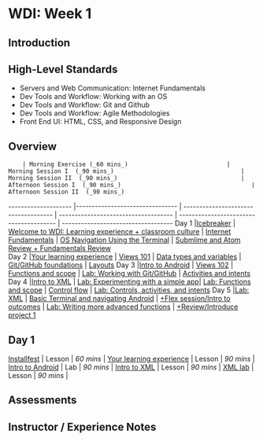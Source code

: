 # WDI: Week 1

## Introduction

## High-Level Standards
- Servers and Web Communication: Internet Fundamentals
- Dev Tools and Workflow: Working with an OS
- Dev Tools and Workflow: Git and Github
- Dev Tools and Workflow: Agile Methodologies
- Front End UI: HTML, CSS, and Responsive Design


## Overview 
        | Morning Exercise (_60 mins_)                            | Morning Session I  (_90 mins_)                                    | Morning Session II  (_90 mins_)                                   | Afternoon Session I  (_90 mins_)                                     | Afternoon Session II  (_90 mins_)
-------------------- |--------------------------------   | ------------------------------------      | ------------------------------------     | ---------------------------------------        | -----------------------------------
Day 1    |[Icebreaker][1-1A]                | [Welcome to WDI: Learning experience + classroom culture][1-2A]    | [Internet Fundamentals][1-3A]       | [OS Navigation Using the Terminal][1-4A]    |  [Submlime and Atom Review + Fundamentals Review][1-5A]          
Day 2  |[Your learning experience][1-1B]  | [Views 101][1-2B]                          | [Data types and variables][1-3B]       | [Git/GitHub foundations][1-4B]                   | [Layouts][1-5B]
Day 3  |[Intro to Android][1-1C]           | [Views 102][1-2C]                           | [Functions and scope][1-3C]           | [Lab: Working with Git/GitHub][1-4C]             | [Activities and intents][1-5C]
Day 4  |[Intro to XML][1-1D]               | [Lab: Experimenting with a simple app][1-2D]| [Lab: Functions and scope][1-3D]      | [Control flow][1-4D]                              | [Lab: Controls, activities, and intents][1-5D]
Day 5  |[Lab: XML][1-1E]                    | [Basic Terminal and navigating Android][1-2E] | [+Flex session/Intro to outcomes][1-3E] | [Lab: Writing more advanced functions][1-4E]   | [+Review/Introduce project 1][1-5E]           

[1-1A]: 00-orientation-materials/installfest-lesson "Installfest"
[1-1B]: 00-orientation-materials/your-learning-experience-lesson "Your learning experience"
[1-1C]: 07-android-technologies-and-services/intro-to-android-lesson "Intro to Android"
[1-1D]: 01-user-interface/intro-to-xml-lesson "Intro to XML"
[1-1E]: 01-user-interface/xml-lab "XML lab"

[1-2A]: # " "
[1-2B]: 01-user-interface/views-101-lesson "Views 101"
[1-2C]: 01-user-interface/views-102-lesson "Views 102"
[1-2D]: 01-user-interface/experimenting-with-a-simple-app-lab "Experimenting with a simple app"
[1-2E]: 04-workflow-and-dev-tools/terminal-navigating-the-file-system-lesson "Basic terminal and navigating Android"

[1-3A]: 04-workflow-and-dev-tools/debugging-fundamentals-1-lesson "Debugging 1"
[1-3B]: 02-programming-fundamentals-in-java/data-types-and-variables-lesson "Data types and variables"
[1-3C]: 02-programming-fundamentals-in-java/functions-and-scope-lesson "Functions and scope"
[1-3D]: 02-programming-fundamentals-in-java/functions-and-scope-lab "Functions and scope lab"
[1-3E]: # " "

[1-4A]: 02-programming-fundamentals-in-java/data-types-and-methods-morning-exercise "Data types and methods"
[1-4B]: 04-workflow-and-dev-tools/git-github-lesson "Git and GitHub"
[1-4C]: 04-workflow-and-dev-tools/github-lab "Working with Git/GitHub lab"
[1-4D]: 02-programming-fundamentals-in-java/control-flow-lesson "Control flow"
[1-4E]: 02-programming-fundamentals-in-java/advanced-functions-lab "Advanced functions lab"

[1-5A]: 00-orientation-reflection-and-presentation/reflection "Weekly Reflection"
[1-5B]: 01-user-interface/layouts-lesson "Layouts"
[1-5C]: 01-user-interface/activities-and-intents-lesson "Activities and intents lesson"
[1-5D]: 03-activities-and-fragments/activities-and-intents-lab "Activities and intents lab"
[1-5E]: # " "


## Day 1 
[Installfest][1-1A] | Lesson | _60 mins_ | 
[Your learning experience][1-1A] | Lesson | _90 mins_ | 
[Intro to Android][1-1A] | Lab | _90 mins_ | 
[Intro to XML][1-1A] | Lesson | _90 mins_ | 
[XML lab][1-1A] | Lesson | _90 mins_ | 
                      

[1-1A]: 00-orientation-materials/installfest-lesson "Installfest"
[1-1B]: 00-orientation-materials/your-learning-experience-lesson "Your learning experience"
[1-1C]: 07-android-technologies-and-services/intro-to-android-lesson "Intro to Android"
[1-1D]: 01-user-interface/intro-to-xml-lesson "Intro to XML"
[1-1E]: 01-user-interface/xml-lab "XML lab"


## Assessments

## Instructor / Experience Notes